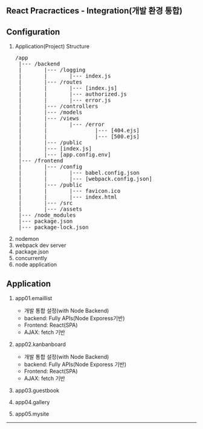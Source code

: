 ## React Pracractices - Integration(개발 환경 통합)

## Configuration
1. Application(Project) Structure
   <pre>
   /app
    |--- /backend
    |       |--- /logging
    |       |       |--- index.js
    |       |--- /routes
    |       |       |--- [index.js]
    |       |       |--- authorized.js
    |       |       |--- error.js
    |       |--- /controllers
    |       |--- /models
    |       |--- /views
    |       |       |--- /error
    |       |               |--- [404.ejs]
    |       |               |--- [500.ejs]
    |       |--- /public
    |       |--- [index.js]
    |       |--- [app.config.env]    
    |--- /frontend
    |       |--- /config
    |       |       |--- babel.config.json
    |       |       |--- [webpack.config.json]
    |       |--- /public
    |       |       |--- favicon.ico
    |       |       |--- index.html
    |       |--- /src
    |       |--- /assets
    |--- /node_modules
    |--- package.json
    |--- package-lock.json
   </pre>
2. nodemon
3. webpack dev server
4. package.json
5. concurrently
6. node application

## Application
1. app01.emaillist
   - 개발 통합 설정(with Node Backend)
   - backend: Fully APIs(Node Exporess기반)
   - Frontend: React(SPA)
   - AJAX: fetch 기반

2. app02.kanbanboard
   - 개발 통합 설정(with Node Backend)
   - backend: Fully APIs(Node Exporess 기반)
   - Frontend: React(SPA)
   - AJAX: fetch 기반


3. app03.guestbook
4. app04.gallery
5. app05.mysite
---




